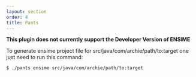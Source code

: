 ```yaml
---
layout: section
order: 4
title: Pants
---
```


**This plugin does not currently support the Developer Version of ENSIME**

To generate ensime project file for src/java/com/archie/path/to:target one just need to run this command:

```
$ ./pants ensime src/java/com/archie/path/to:target
```

